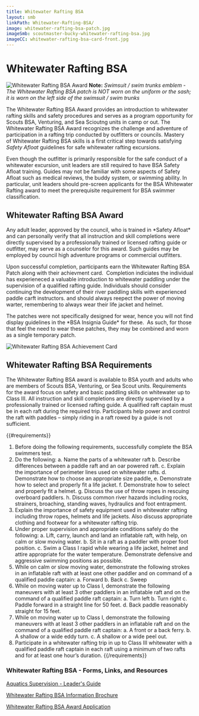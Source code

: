 ```yaml
---
title: Whitewater Rafting BSA
layout: smb
linkPath: Whitewater-Rafting-BSA/
image: whitewater-rafting-bsa-patch.jpg
imageSmb: scoutmaster-bucky-whitewater-rafting-bsa.jpg
imageCC: whitewater-rafting-bsa-card-front.jpg
---
```


# Whitewater Rafting BSA

<div class="D(f) Fxd(c)--s">
<div class="Ta(c) Pt(1em)--s">

![Whitewater Rafting BSA Award]({{imageSmb}})
**Note:** *Swimsuit / swim trunks emblem - The Whitewater Rafting BSA patch is NOT worn on the uniform or the sash; it is worn on the left side of the swimsuit / swim trunks*
</div>

<div>

The Whitewater Rafting BSA Award provides an introduction to whitewater rafting skills and safety procedures and serves as a program opportunity for Scouts BSA, Venturing, and Sea Scioutng units in camp or out. The Whitewater Rafting BSA Award recognizes the challenge and adventure of participation in a rafting trip conducted by outfitters or councils. Mastery of Whitewater Rafting BSA skills is a first critical step towards satisfying *Safety Afloat* guidelines for safe whitewater rafting excursions.

Even though the outfitter is primarily responsible for the safe conduct of a whitewater excursion, unit leaders are still required to have BSA Safety Afloat training. Guides may not be familiar with some aspects of Safety Afloat such as medical reviews, the buddy system, or swimming ability. In particular, unit leaders should pre-screen applicants for the BSA Whitewater Rafting award to meet the prerequisite requirement for BSA swimmer classification.

</div></div>

## Whitewater Rafting BSA Award
<div class="D(f) Fxd(c)--s">
<div>
<p>Any adult leader, approved by the council, who is trained in *Safety Afloat* and can personally verify that all instruction and skill completions were directly supervised by a professionally trained or licensed rafting guide or outfitter, may serve as a counselor for this award. Such guides may be employed by council high adventure programs or commercial outfitters.</p>

<p>Upon successful completion, participants earn the Whitewater Rafting BSA Patch along with their achievment card.  Completion indiciates the individual has experieneced a valuable introduction to whitewater paddling under the supervision of a qualified rafting guide.  Individuals should consider continuing the development of their river paddling skills with  experienced paddle carft instructors. and should always reepect the power of moving warter, remembering to always wear their life jacket and helmet.</p>

<p>The patches were not specifically designed for wear, hence you will not find display guidelines in the *BSA Insignia Guide* for these.  As such, for those that feel the need to wear these patches, they may be combined and worn as a single temporary patch.</p>
</div>
<div class="Ta(c) Pt(1em)--s">

![Whitewater Rafting BSA Achievement Card]({{imageCC}})
</div></div>


## Whitewater Rafting BSA Requirements

The Whitewater Rafting BSA award is available to BSA youth and adults who are members of Scouts BSA, Venturing, or Sea
Scout units. Requirements for the award focus on safety and basic paddling skills on whitewater up to Class III. All instruction and skill completions are directly supervised by a professionally trained or licensed rafting guide. A qualified raft captain must be in each raft during the required trip. Participants help power and control the raft with paddles – simply riding in a raft rowed by a guide is not sufficient.

{{#requirements}}
1. Before doing the following requirements, successfully complete the BSA swimmers test.
2. Do the following:
    a. Name the parts of a whitewater raft
    b. Describe differences between a paddle raft and an oar powered raft.
    c. Explain the importance of perimeter lines used on whitewater rafts.
    d. Demonstrate how to choose an appropriate size paddle,
    e. Demonstrate how to select and properly fit a life jacket.
    f. Demonstrate how to select and properly fit a helmet.
    g. Discuss the use of throw ropes in rescuing overboard paddlers.
    h. Discuss common river hazards including rocks, strainers, broaching, standing waves, hydraulics and foot entrapment.
3. Explain the importance of safety equipment used in whitewater rafting including throw ropes, helmets and life jackets. Also discuss appropriate clothing and footwear for a whitewater rafting trip.
4. Under proper supervision and appropriate conditions safely do the following:
    a. Lift, carry, launch and land an inflatable raft, with help, on calm or slow moving water.
    b. Sit in a raft as a paddler with proper foot position.
    c. Swim a Class I rapid while wearing a life jacket, helmet and attire appropriate for the water temperature. Demonstrate defensive and aggressive swimming positions as possible.
5. While on calm or slow moving water, demonstrate the following strokes in an inflatable raft with at least one other paddler and on command of a qualified paddle captain:
    a. Forward
    b. Back
    c. Sweep
6. While on moving water up to Class I, demonstrate the following maneuvers with at least 3 other paddlers in an inflatable raft and on the command of a qualified paddle raft captain:
    a. Turn left
    b. Turn right
    c. Paddle forward in a straight line for 50 feet.
    d. Back paddle reasonably straight for 15 feet.
7. While on moving water up to Class I, demonstrate the following maneuvers with at least 3 other paddlers in an inflatable raft and on the command of a qualified paddle raft captain:
    a. A front or a back ferry.
    b. A shallow or a wide eddy turn.
    c. A shallow or a wide peel out.
8. Participate in a whitewater rafting trip in up to Class III whitewater with a qualified paddle raft captain in each raft using a minimum of two rafts and for at least one hour’s duration.
{{/requirements}}

### Whitewater Rafting BSA - Forms, Links, and Resources

[Aquatics Supervision - Leader's Guide](https://filestore.scouting.org/filestore/Outdoor%20Program/Aquatics/pdf/Aquatics_34346.pdf)

[Whitewater Rafting BSA Information Brochure](https://www.scouting.org/wp-content/uploads/2018/07/WW-Rafting-brochure-6-28-18.pdf)

[Whitewater Rafting BSA Award Application](https://filestore.scouting.org/filestore/pdf/Whitewater_Rafting_BSA_Application.pdf)
